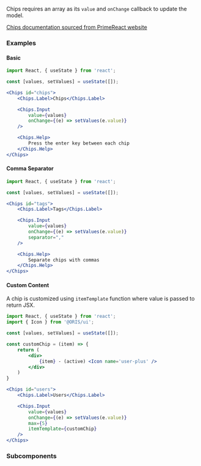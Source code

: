 Chips requires an array as its `value` and `onChange` callback to update the model.

[Chips documentation sourced from PrimeReact website](https://www.primefaces.org/primereact/showcase/#/chips)

### Examples

#### Basic
```jsx
import React, { useState } from 'react';

const [values, setValues] = useState([]);

<Chips id="chips">
    <Chips.Label>Chips</Chips.Label>

    <Chips.Input
        value={values}
        onChange={(e) => setValues(e.value)}
    />

    <Chips.Help>
        Press the enter key between each chip
    </Chips.Help>
</Chips>
```

#### Comma Separator
```jsx
import React, { useState } from 'react';

const [values, setValues] = useState([]);

<Chips id="tags">
    <Chips.Label>Tags</Chips.Label>

    <Chips.Input
        value={values}
        onChange={(e) => setValues(e.value)}
        separator=","
    />

    <Chips.Help>
        Separate chips with commas
    </Chips.Help>
</Chips>
```

#### Custom Content

A chip is customized using `itemTemplate` function where value is passed to return JSX.

```jsx
import React, { useState } from 'react';
import { Icon } from '@ORIS/ui';

const [values, setValues] = useState([]);

const customChip = (item) => {
    return (
        <div>
            {item} - (active) <Icon name='user-plus' />
        </div>
    )
}

<Chips id="users">
    <Chips.Label>Users</Chips.Label>

    <Chips.Input
        value={values}
        onChange={(e) => setValues(e.value)}
        max={5}
        itemTemplate={customChip}
    />
</Chips>
```

### Subcomponents